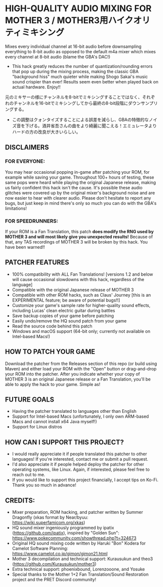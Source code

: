 # HIGH-QUALITY AUDIO MIXING FOR MOTHER 3 / MOTHER3用ハイクオリティミキシング
Mixes every individual channel at 16-bit audio before downsampling everything to 8-bit audio as opposed to the default m4a mixer which mixes every channel at 8-bit audio (blame the GBA's DAC!)
- This hack greatly reduces the number of quantization/rounding errors that pop up during the mixing process, making the classic GBA "background hiss" much quieter while making Shogo Sakai's music sound crispier than ever! Results seem even better when played back on actual hardware. Enjoy!!

元のミキサーの様にチャンネルを8-bitでミキシングすることではなく、それぞれのチャンネルを16-bitでミキシングしてから最終の8-bit段階にダウンサンプリングする。
- この調整はクォンタイズすることによる誤差を減らし、GBAの特徴的なノイズ音を下げる。酒井省吾さんの曲をより綺麗に聞こえる！エミュレータよりハードの方の改良が大きいらしい。

## DISCLAIMERS
### FOR EVERYONE:
You may hear occasional popping in-game after patching your ROM, for example while saving your game. Throughout 100+ hours of testing, these same pops were heard while playing the original Japanese release, making us fairly confident this hack isn't the cause. It's possible these audio glitches were covered up by the original mixer's background noise and are now easier to hear with clearer audio. Please don't hesitate to report any bugs, but just keep in mind there's only so much you can do with the GBA's limitations!
### FOR SPEEDRUNNERS:
If your ROM is a Fan Translation, this patch **does modify the RNG used by MOTHER 3 and will most likely give you unexpected results!**
Because of that, any TAS recordings of MOTHER 3 will be broken by this hack. You have been warned!!

## PATCHER FEATURES
- 100% compatibility with ALL Fan Translations! [versions 1.2 and below will cause occasional slowdowns with this hack, regardless of the language]
- Compatible with the original Japanese release of MOTHER 3
- Compatible with other ROM hacks, such as Claus' Journey [this is an EXPERIMENTAL feature; be aware of potential bugs!!]
- Customize your game's sample rate for higher-quality sound effects, including Lucas' clean electric guitar during battles
- Save backup copies of your game before patching
- Easily undo/remove the HQ sound patch from your game
- Read the source code behind this patch
- Windows and macOS support (64-bit only; currently not available on Intel-based Macs!)

## HOW TO PATCH YOUR GAME
Download the patcher from the Releases section of this repo (or build using Maven) and either load your ROM with the "Open" button or drag-and-drop your ROM into the patcher. After you indicate whether your copy of MOTHER 3 is an original Japanese release or a Fan Translation, you'll be able to apply the hack to your game. Simple as!

## FUTURE GOALS
- Having the patcher translated to languages other than English
- Support for Intel-based Macs (unfortunately, I only own ARM-based Macs and cannot install x64 Java myself!)
- Support for Linux distros

## HOW CAN I SUPPORT THIS PROJECT?
- I would really appreciate it if people translated this patcher to other languages! If you're interested, contact me or submit a pull request.
- I'd also appreciate it if people helped deploy the patcher for other operating systems, like Linux. Again, if interested, please feel free to reach out to me.
- If you would like to support this project financially, I accept tips on Ko-Fi. Thank you so much in advance!

## CREDITS:
- Mixer preparation, ROM hacking, and patcher written by Summer Dragonfly (xkas format by Near/byuu: https://wiki.superfamicom.org/xkas)
- HQ sound mixer ingeniously programmed by ipatix (https://github.com/ipatix), inspired by "Golden Sun": https://www.pokecommunity.com/showthread.php?t=324673
- Original HQ sound mixing code written by Haruki "Bon" Kodera for Camelot Software Planning: https://www.camelot.co.jp/gimon/gimon21.html
- Mother 3 decompilation and technical support: Kurausukun and theo3 (https://github.com/Kurausukun/mother3)
- Extra technical support: phoenixbound, Lorenzooone, and Yosuke
- Special thanks to the Mother 1+2 Fan Translation/Sound Restoration project and the PRET Discord community!